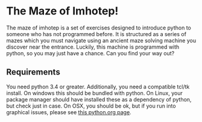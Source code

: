# The Maze of Imhotep!

The maze of imhotep is a set of exercises designed to introduce python to
someone who has not programmed before. It is structured as a series of mazes
which you must navigate using an ancient maze solving machine you discover near
the entrance. Luckily, this machine is programmed with python, so you may just
have a chance. Can you find your way out?

## Requirements

You need python 3.4 or greater. Additionally, you need a compatible tcl/tk
install. On windows this should be bundled with python. On Linux, your package
manager should have installed these as a dependency of python, but check just in
case. On OSX, you should be ok, but if you run into graphical issues, please see
[this python.org page](https://www.python.org/download/mac/tcltk/).
